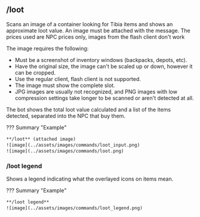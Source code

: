 ## /loot

Scans an image of a container looking for Tibia items and shows an approximate loot value. An image must be attached with the message. The prices used are NPC prices only, images from the flash client don't work

The image requires the following:

* Must be a screenshot of inventory windows (backpacks, depots, etc).
* Have the original size, the image can't be scaled up or down, however it can be cropped.
* Use the regular client, flash client is not supported.
* The image must show the complete slot.
* JPG images are usually not recognized, and PNG images with low compression settings take longer to be scanned or aren't detected at all.

The bot shows the total loot value calculated and a list of the items detected, separated into the NPC that buy them.

??? Summary "Example"

    **/loot** (attached image)  
    ![image](../assets/images/commands/loot_input.png)  
    ![image](../assets/images/commands/loot.png)  

### /loot legend

Shows a legend indicating what the overlayed icons on items mean.

??? Summary "Example"

    **/loot legend**   
    ![image](../assets/images/commands/loot_legend.png)